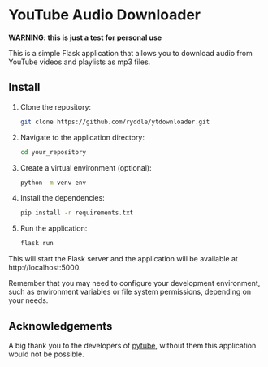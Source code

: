 # YouTube Audio Downloader

**WARNING: this is just a test for personal use**

This is a simple Flask application that allows you to download audio from YouTube videos and playlists as mp3 files.

## Install

1. Clone the repository:
   ```bash
   git clone https://github.com/ryddle/ytdownloader.git

2. Navigate to the application directory:
   ```bash
   cd your_repository

3. Create a virtual environment (optional):
   ```bash
   python -m venv env

4. Install the dependencies:
   ```bash
   pip install -r requirements.txt

5. Run the application:
   ```bash
   flask run

This will start the Flask server and the application will be available at http://localhost:5000.

Remember that you may need to configure your development environment, such as environment variables or file system permissions, depending on your needs.

## Acknowledgements

A big thank you to the developers of [pytube](https://github.com/pytube/pytube), without them this application would not be possible.



